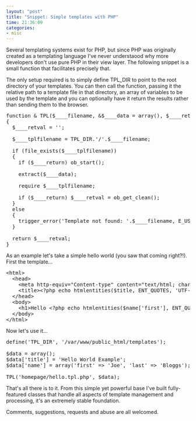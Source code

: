 ```yaml
---
layout: "post"
title: "Snippet: Simple templates with PHP"
time: 21:36:09
categories: 
- misc
---
```

Several templating systems exist for PHP, but since PHP was originally created as a templating language I've never understaood why more developers don't use pure PHP in their view layer. The following snippet is a small function that facilitates precisely that.

The only setup required is to simply define TPL_DIR to point to the root directory of your templates. You can then call the function, passing it the relative path to a template file in that directory, an array of variables to be used by the template and you can optionally have it return the results rather than sending them to the browser.

<pre name="code" class="php">
function & TPL($____filename, &$____data = array(), $____return = false)
{
  $____retval = '';

  $____tplfilename = TPL_DIR.'/'.$____filename;

  if (file_exists($____tplfilename))
  {
    if ($____return) ob_start();

    extract($____data);

    require $____tplfilename;

    if ($____return) $____retval = ob_get_clean();
  }
  else
  {
    trigger_error('Template not found: '.$____filename, E_USER_ERROR);
  }

  return $____retval;
}
</pre>

As an example let's take a simple hello world (you saw that coming right?!). First the template...

<pre name="code" class="php">
&lt;html&gt;
  &lt;head&gt;
    &lt;meta http-equiv="Content-type" content="text/html; charset=utf-8"&gt;
    &lt;title&gt;&lt;?php echo htmlentities($title, ENT_QUOTES, 'UTF-8'); ?&gt;&lt;/title&gt;
  &lt;/head&gt;
  &lt;body&gt;
    &lt;h1&gt;Hello &lt;?php echo htmlentities($name['first'], ENT_QUOTES, 'UTF-8'); ?&gt; &lt;?php echo htmlentities($name['last'], ENT_QUOTES, 'UTF-8'); ?&gt;&lt;/h1&gt;
  &lt;/body&gt;
&lt;/html&gt;
</pre>

Now let's use it...

<pre name="code" class="php">
define('TPL_DIR', '/var/www/public_html/templates');

$data = array();
$data['title'] = 'Hello World Example';
$data['name'] = array('first' =&gt; 'Joe', 'last' =&gt; 'Bloggs');

TPL('homepage/hello.tpl.php', $data);
</pre>

That's all there is to it. From this simple yet powerful base I've built fully-featured classes that handle all aspects of template management and processing, it's an extremely stable foundation.

Comments, suggestions, requests and abuse are all welcomed.